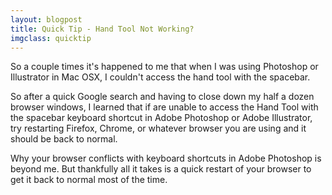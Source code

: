 ```yaml
---
layout: blogpost
title: Quick Tip - Hand Tool Not Working?
imgclass: quicktip
---
```


<p>So a couple times it's happened to me that when I was using Photoshop or Illustrator in Mac OSX, I couldn't access the hand tool with the spacebar.</p>

<p>So after a quick Google search and having to close down my half a dozen browser windows, I learned that if are unable to access the Hand Tool with the spacebar keyboard shortcut in Adobe Photoshop or Adobe Illustrator, try restarting Firefox, Chrome, or whatever browser you are using and it should be back to normal.</p>

<p>Why your browser conflicts with keyboard shortcuts in Adobe Photoshop is beyond me. But thankfully all it takes is a quick restart of your browser to get it back to normal most of the time.</p>